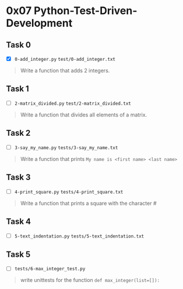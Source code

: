 # 0x07 Python-Test-Driven-Development

## Task 0
- [x] `0-add_integer.py` `test/0-add_integer.txt`
> Write a function that adds 2 integers.

## Task 1
- [ ] `2-matrix_divided.py` `test/2-matrix_divided.txt`
> Write a function that divides all elements of a matrix.

## Task 2
- [ ] `3-say_my_name.py` `tests/3-say_my_name.txt`
> Write a function that prints `My name is <first name> <last name>`

## Task 3
- [ ] `4-print_square.py` `tests/4-print_square.txt`
> Write a function that prints a square with the character #

## Task 4
- [ ] `5-text_indentation.py` `tests/5-text_indentation.txt`

## Task 5
- [ ] `tests/6-max_integer_test.py`
> write unittests for the function `def max_integer(list=[]):`
